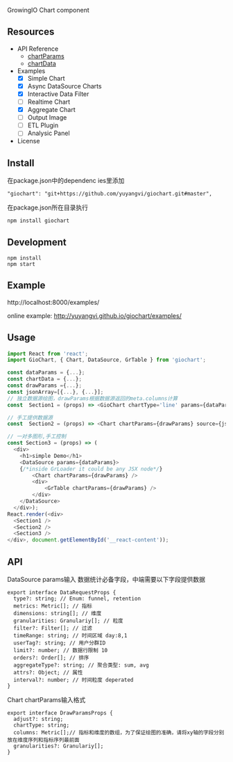 GrowingIO Chart component
## Resources
* API Reference
   * [chartParams](API.md#chartParams)
   * [chartData](API.md#chartData)
* Examples
  * [x] Simple Chart
  * [x] Async DataSource Charts
  * [x] Interactive Data Filter
  * [ ] Realtime Chart
  * [x] Aggregate Chart
  * [ ] Output Image
  * [ ] ETL Plugin
  * [ ] Analysic Panel
* License

## Install
在package.json中的dependenc ies里添加
```
"giochart": "git+https://github.com/yuyangvi/giochart.git#master",
```
在package.json所在目录执行
```
npm install giochart
```
## Development
```
npm install
npm start
```

## Example
http://localhost:8000/examples/

online example: http://yuyangvi.github.io/giochart/examples/

## Usage

```js
import React from 'react';
import GioChart, { Chart, DataSource, GrTable } from 'giochart';

const dataParams = {...};
const chartData = {...};
const drawParams ={...};
const jsonArray=[{...}, {...}];
// 独立数据源绘图，drawParams根据数据源返回的meta.columns计算
const  Section1 = (props) => <GioChart chartType='line' params={dataParams} />;

// 手工提供数据源
const  Section2 = (props) => <Chart chartParams={drawParams} source={jsonArray} />;

// 一对多图形,手工控制
const Section3 = (props) => (
  <div>
    <h1>simple Demo</h1>
    <DataSource params={dataParams}>
    {/*inside GrLoader it could be any JSX node*/}
        <Chart chartParams={drawParams} />
        <div>
            <GrTable chartParams={drawParams} />
        </div>
    </DataSource>
  </div>);
React.render(<div>
  <Section1 />
  <Section2 />
  <Section3 />
</div>, document.getElementById('__react-content'));
```

## API
DataSource
params输入
数据统计必备字段，中端需要以下字段提供数据
```
export interface DataRequestProps {
  type?: string; // Enum: funnel, retention
  metrics: Metric[]; // 指标
  dimensions: string[]; // 维度
  granularities: Granulariy[]; // 粒度
  filter?: Filter[]; // 过滤
  timeRange: string; // 时间区域 day:8,1
  userTag?: string; // 用户分群ID
  limit?: number; // 数据行限制 10
  orders?: Order[]; // 排序
  aggregateType?: string; // 聚合类型: sum, avg
  attrs?: Object; // 属性
  interval?: number; // 时间粒度 deperated
}
```

Chart
chartParams输入格式
```
export interface DrawParamsProps {
  adjust?: string;
  chartType: string;
  columns: Metric[];// 指标和维度的数组，为了保证绘图的准确，请将xy轴的字段分别放在维度序列和指标序列最前面
  granularities?: Granulariy[];
}
```

